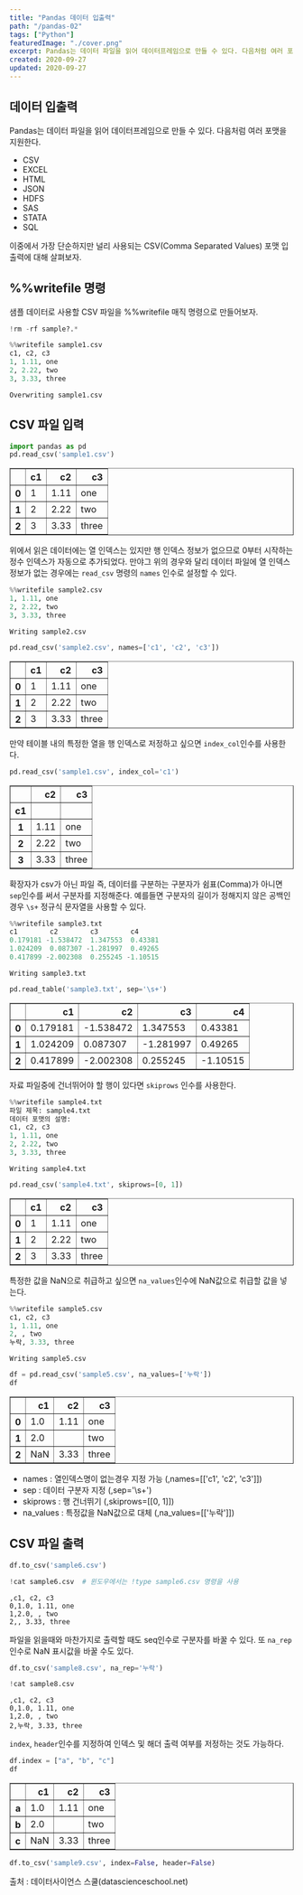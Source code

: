 ```yaml
---
title: "Pandas 데이터 입출력"
path: "/pandas-02"
tags: ["Python"]
featuredImage: "./cover.png"
excerpt: Pandas는 데이터 파일을 읽어 데이터프레임으로 만들 수 있다. 다음처럼 여러 포맷을 지원한다.
created: 2020-09-27
updated: 2020-09-27
---
```


## 데이터 입출력

Pandas는 데이터 파일을 읽어 데이터프레임으로 만들 수 있다. 다음처럼 여러 포맷을 지원한다.

- CSV
- EXCEL
- HTML
- JSON
- HDFS
- SAS
- STATA
- SQL

이중에서 가장 단순하지만 널리 사용되는 CSV(Comma Separated Values) 포맷 입출력에 대해 살펴보자.

## %%writefile 명령

샘플 데이터로 사용할 CSV 파일을 %%writefile 매직 명령으로 만들어보자.


```python
!rm -rf sample?.*
```


```python
%%writefile sample1.csv
c1, c2, c3
1, 1.11, one
2, 2.22, two
3, 3.33, three
```

    Overwriting sample1.csv
    

## CSV 파일 입력


```python
import pandas as pd 
pd.read_csv('sample1.csv')
```




<div>
<style scoped>
    .dataframe tbody tr th:only-of-type {
        vertical-align: middle;
    }

    .dataframe tbody tr th {
        vertical-align: top;
    }

    .dataframe thead th {
        text-align: right;
    }
</style>
<table border="1" class="dataframe">
  <thead>
    <tr style="text-align: right;">
      <th></th>
      <th>c1</th>
      <th>c2</th>
      <th>c3</th>
    </tr>
  </thead>
  <tbody>
    <tr>
      <th>0</th>
      <td>1</td>
      <td>1.11</td>
      <td>one</td>
    </tr>
    <tr>
      <th>1</th>
      <td>2</td>
      <td>2.22</td>
      <td>two</td>
    </tr>
    <tr>
      <th>2</th>
      <td>3</td>
      <td>3.33</td>
      <td>three</td>
    </tr>
  </tbody>
</table>
</div>



위에서 읽은 데이터에는 열 인덱스는 있지만 행 인덱스 정보가 없으므로 0부터 시작하는 정수 인덱스가 자동으로 추가되었다. 만야그 위의 경우와 달리 데이터 파일에 열 인덱스 정보가 없는 경우에는 `read_csv` 명령의 `names` 인수로 설정할 수 있다.


```python
%%writefile sample2.csv
1, 1.11, one
2, 2.22, two
3, 3.33, three
```

    Writing sample2.csv
    


```python
pd.read_csv('sample2.csv', names=['c1', 'c2', 'c3'])
```




<div>
<style scoped>
    .dataframe tbody tr th:only-of-type {
        vertical-align: middle;
    }

    .dataframe tbody tr th {
        vertical-align: top;
    }

    .dataframe thead th {
        text-align: right;
    }
</style>
<table border="1" class="dataframe">
  <thead>
    <tr style="text-align: right;">
      <th></th>
      <th>c1</th>
      <th>c2</th>
      <th>c3</th>
    </tr>
  </thead>
  <tbody>
    <tr>
      <th>0</th>
      <td>1</td>
      <td>1.11</td>
      <td>one</td>
    </tr>
    <tr>
      <th>1</th>
      <td>2</td>
      <td>2.22</td>
      <td>two</td>
    </tr>
    <tr>
      <th>2</th>
      <td>3</td>
      <td>3.33</td>
      <td>three</td>
    </tr>
  </tbody>
</table>
</div>



만약 테이블 내의 특정한 열을 행 인덱스로 저정하고 싶으면 `index_col`인수를 사용한다.


```python
pd.read_csv('sample1.csv', index_col='c1')
```




<div>
<style scoped>
    .dataframe tbody tr th:only-of-type {
        vertical-align: middle;
    }

    .dataframe tbody tr th {
        vertical-align: top;
    }

    .dataframe thead th {
        text-align: right;
    }
</style>
<table border="1" class="dataframe">
  <thead>
    <tr style="text-align: right;">
      <th></th>
      <th>c2</th>
      <th>c3</th>
    </tr>
    <tr>
      <th>c1</th>
      <th></th>
      <th></th>
    </tr>
  </thead>
  <tbody>
    <tr>
      <th>1</th>
      <td>1.11</td>
      <td>one</td>
    </tr>
    <tr>
      <th>2</th>
      <td>2.22</td>
      <td>two</td>
    </tr>
    <tr>
      <th>3</th>
      <td>3.33</td>
      <td>three</td>
    </tr>
  </tbody>
</table>
</div>



확장자가 csv가 아닌 파일 즉, 데이터를 구분하는 구분자가 쉼표(Comma)가 아니면 `sep`인수를 써서 구분자를 지정해준다. 예를들면 구분자의 길이가 정해지지 않은 공백인 경우 `\s+` 정규식 문자열을 사용할 수 있다.


```python
%%writefile sample3.txt
c1        c2        c3        c4
0.179181 -1.538472  1.347553  0.43381
1.024209  0.087307 -1.281997  0.49265
0.417899 -2.002308  0.255245 -1.10515
```

    Writing sample3.txt
    


```python
pd.read_table('sample3.txt', sep='\s+')
```




<div>
<style scoped>
    .dataframe tbody tr th:only-of-type {
        vertical-align: middle;
    }

    .dataframe tbody tr th {
        vertical-align: top;
    }

    .dataframe thead th {
        text-align: right;
    }
</style>
<table border="1" class="dataframe">
  <thead>
    <tr style="text-align: right;">
      <th></th>
      <th>c1</th>
      <th>c2</th>
      <th>c3</th>
      <th>c4</th>
    </tr>
  </thead>
  <tbody>
    <tr>
      <th>0</th>
      <td>0.179181</td>
      <td>-1.538472</td>
      <td>1.347553</td>
      <td>0.43381</td>
    </tr>
    <tr>
      <th>1</th>
      <td>1.024209</td>
      <td>0.087307</td>
      <td>-1.281997</td>
      <td>0.49265</td>
    </tr>
    <tr>
      <th>2</th>
      <td>0.417899</td>
      <td>-2.002308</td>
      <td>0.255245</td>
      <td>-1.10515</td>
    </tr>
  </tbody>
</table>
</div>



자료 파일중에 건너뛰어야 할 행이 있다면 `skiprows` 인수를 사용한다.


```python
%%writefile sample4.txt
파일 제목: sample4.txt
데이터 포맷의 설명:
c1, c2, c3
1, 1.11, one
2, 2.22, two
3, 3.33, three
```

    Writing sample4.txt
    


```python
pd.read_csv('sample4.txt', skiprows=[0, 1])
```




<div>
<style scoped>
    .dataframe tbody tr th:only-of-type {
        vertical-align: middle;
    }

    .dataframe tbody tr th {
        vertical-align: top;
    }

    .dataframe thead th {
        text-align: right;
    }
</style>
<table border="1" class="dataframe">
  <thead>
    <tr style="text-align: right;">
      <th></th>
      <th>c1</th>
      <th>c2</th>
      <th>c3</th>
    </tr>
  </thead>
  <tbody>
    <tr>
      <th>0</th>
      <td>1</td>
      <td>1.11</td>
      <td>one</td>
    </tr>
    <tr>
      <th>1</th>
      <td>2</td>
      <td>2.22</td>
      <td>two</td>
    </tr>
    <tr>
      <th>2</th>
      <td>3</td>
      <td>3.33</td>
      <td>three</td>
    </tr>
  </tbody>
</table>
</div>



특정한 값을 NaN으로 취급하고 싶으면 `na_values`인수에 NaN값으로 취급할 값을 넣는다.


```python
%%writefile sample5.csv
c1, c2, c3
1, 1.11, one
2, , two
누락, 3.33, three
```

    Writing sample5.csv
    


```python
df = pd.read_csv('sample5.csv', na_values=['누락'])
df
```




<div>
<style scoped>
    .dataframe tbody tr th:only-of-type {
        vertical-align: middle;
    }

    .dataframe tbody tr th {
        vertical-align: top;
    }

    .dataframe thead th {
        text-align: right;
    }
</style>
<table border="1" class="dataframe">
  <thead>
    <tr style="text-align: right;">
      <th></th>
      <th>c1</th>
      <th>c2</th>
      <th>c3</th>
    </tr>
  </thead>
  <tbody>
    <tr>
      <th>0</th>
      <td>1.0</td>
      <td>1.11</td>
      <td>one</td>
    </tr>
    <tr>
      <th>1</th>
      <td>2.0</td>
      <td></td>
      <td>two</td>
    </tr>
    <tr>
      <th>2</th>
      <td>NaN</td>
      <td>3.33</td>
      <td>three</td>
    </tr>
  </tbody>
</table>
</div>



- names : 열인덱스명이 없는경우 지정 가능 (,names=[['c1', 'c2', 'c3']])
- sep : 데이터 구분자 지정 (,sep='\s+')
- skiprows : 행 건너뛰기 (,skiprows=[[0, 1]])
- na_values : 특정값을 NaN값으로 대체 (,na_values=[['누락']])


## CSV 파일 출력


```python
df.to_csv('sample6.csv')
```


```python
!cat sample6.csv  # 윈도우에서는 !type sample6.csv 명령을 사용
```

    ,c1, c2, c3
    0,1.0, 1.11, one
    1,2.0, , two
    2,, 3.33, three
    

파일을 읽을때와 마찬가지로 출력할 때도 seq인수로 구분자를 바꿀 수 있다. 또 `na_rep`인수로 NaN 표시값을 바꿀 수도 있다.


```python
df.to_csv('sample8.csv', na_rep='누락')
```


```python
!cat sample8.csv
```

    ,c1, c2, c3
    0,1.0, 1.11, one
    1,2.0, , two
    2,누락, 3.33, three
    

`index`, `header`인수를 지정하여 인덱스 및 해더 출력 여부를 저정하는 것도 가능하다.


```python
df.index = ["a", "b", "c"]
df
```




<div>
<style scoped>
    .dataframe tbody tr th:only-of-type {
        vertical-align: middle;
    }

    .dataframe tbody tr th {
        vertical-align: top;
    }

    .dataframe thead th {
        text-align: right;
    }
</style>
<table border="1" class="dataframe">
  <thead>
    <tr style="text-align: right;">
      <th></th>
      <th>c1</th>
      <th>c2</th>
      <th>c3</th>
    </tr>
  </thead>
  <tbody>
    <tr>
      <th>a</th>
      <td>1.0</td>
      <td>1.11</td>
      <td>one</td>
    </tr>
    <tr>
      <th>b</th>
      <td>2.0</td>
      <td></td>
      <td>two</td>
    </tr>
    <tr>
      <th>c</th>
      <td>NaN</td>
      <td>3.33</td>
      <td>three</td>
    </tr>
  </tbody>
</table>
</div>




```python
df.to_csv('sample9.csv', index=False, header=False)
```

출처 : 데이터사이언스 스쿨(datascienceschool.net)